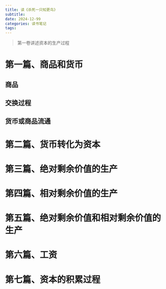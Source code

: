 ```yaml
---
title: 读《杀死一只知更鸟》
subtitle: 
date: 2024-12-99
categories: 读书笔记
tags: 
---
```



> 第一卷讲述资本的生产过程


# 第一篇、商品和货币

## 商品

## 交换过程

## 货币或商品流通


# 第二篇、货币转化为资本


# 第三篇、绝对剩余价值的生产


# 第四篇、相对剩余价值的生产


# 第五篇、绝对剩余价值和相对剩余价值的生产


# 第六篇、工资


# 第七篇、资本的积累过程
